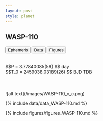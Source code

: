 ```yaml
---
layout: post
style: planet
---
```

<script src="../js/planets.js"></script>

## WASP-110

<!-- Tab links -->
<div class="tab">
<button class="tablinks" onclick="openCity(event, 'Ephemeris')">Ephemeris</button>
<button class="tablinks" onclick="openCity(event, 'Data')">Data</button>
<button class="tablinks" onclick="openCity(event, 'Figures')">Figures</button>
</div>

<!-- Tab content -->
<div id="Ephemeris" class="tabcontent" markdown="1">
<br/><br/>
$$P = 3.77840085(59) $$ day <br/>
$$T_0 = 2459038.03189(26) $$ BJD TDB
<br/><br/>
<br/><br/>
![alt text](/images/WASP-110_o_c.png)
</div>


<div id="Data" class="tabcontent" markdown="1">

{% include data/data_WASP-110.md %}

</div>

<div id="Figures" class="tabcontent" markdown="1">
{% include figures/figures_WASP-110.md %}
</div>


<script src="../js/tabs.js"></script>



